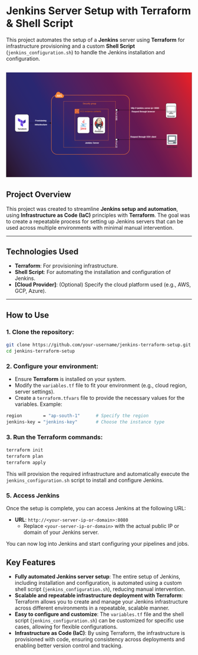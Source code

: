 # Jenkins Server Setup with Terraform & Shell Script

This project automates the setup of a **Jenkins** server using **Terraform** for infrastructure provisioning and a custom **Shell Script** (`jenkins_configuration.sh`) to handle the Jenkins installation and configuration.

![Jenkins Setup Diagram](images/Jenkins_setup_using_terraform.drawio.png)
---

## **Project Overview**

This project was created to streamline **Jenkins setup and automation**, using **Infrastructure as Code (IaC)** principles with **Terraform**. The goal was to create a repeatable process for setting up Jenkins servers that can be used across multiple environments with minimal manual intervention.

---

## **Technologies Used**

- **Terraform**: For provisioning infrastructure.
- **Shell Script**: For automating the installation and configuration of Jenkins.
- **[Cloud Provider]**: (Optional) Specify the cloud platform used (e.g., AWS, GCP, Azure).

---

## **How to Use**

### 1. Clone the repository:
```bash
git clone https://github.com/your-username/jenkins-terraform-setup.git
cd jenkins-terraform-setup
```

### 2. Configure your environment: 
- Ensure **Terraform** is installed on your system.
- Modify the `variables.tf` file to fit your environment (e.g., cloud region, server settings).
- Create a `terraform.tfvars` file to provide the necessary values for the variables. Example:

```bash
region        = "ap-south-1"      # Specify the region
jenkins-key = "jenkins-key"       # Choose the instance type
```

### 3. Run the Terraform commands:
```bash
terraform init
terraform plan
terraform apply
```
This will provision the required infrastructure and automatically execute the `jenkins_configuration.sh` script to install and configure Jenkins.

### 5. Access Jenkins
Once the setup is complete, you can access Jenkins at the following URL:

- **URL**: `http://<your-server-ip-or-domain>:8080`
  - Replace `<your-server-ip-or-domain>` with the actual public IP or domain of your Jenkins server.

You can now log into Jenkins and start configuring your pipelines and jobs.

## **Key Features**

- **Fully automated Jenkins server setup**: The entire setup of Jenkins, including installation and configuration, is automated using a custom shell script (`jenkins_configuration.sh`), reducing manual intervention.
- **Scalable and repeatable infrastructure deployment with Terraform**: Terraform allows you to create and manage your Jenkins infrastructure across different environments in a repeatable, scalable manner.
- **Easy to configure and customize**: The `variables.tf` file and the shell script (`jenkins_configuration.sh`) can be customized for specific use cases, allowing for flexible configurations.
- **Infrastructure as Code (IaC)**: By using Terraform, the infrastructure is provisioned with code, ensuring consistency across deployments and enabling better version control and tracking.

